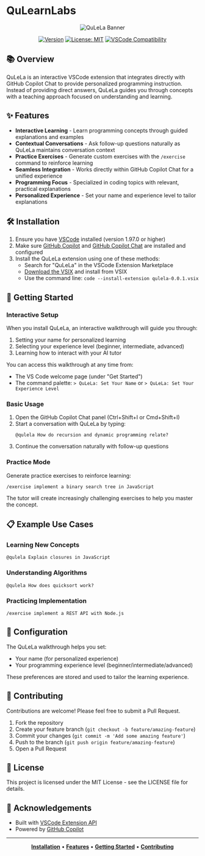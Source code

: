 # QuLearnLabs

<div align="center">

![QuLeLa Banner](https://placehold.co/600x150/4a5568/FFFFFF/png?text=QuLeLa+for+VSCode)

[![Version](https://img.shields.io/badge/version-0.0.1-blue.svg)](https://marketplace.visualstudio.com/items?itemName=qulela.qulela)
[![License: MIT](https://img.shields.io/badge/License-MIT-yellow.svg)](https://opensource.org/licenses/MIT)
[![VSCode Compatibility](https://img.shields.io/badge/VS%20Code-^1.97.0-brightgreen.svg)](https://code.visualstudio.com/)

</div>

## 📚 Overview

QuLeLa is an interactive VSCode extension that integrates directly with GitHub Copilot Chat to provide personalized programming instruction. Instead of providing direct answers, QuLeLa guides you through concepts with a teaching approach focused on understanding and learning.

## ✨ Features

- **Interactive Learning** - Learn programming concepts through guided explanations and examples
- **Contextual Conversations** - Ask follow-up questions naturally as QuLeLa maintains conversation context
- **Practice Exercises** - Generate custom exercises with the `/exercise` command to reinforce learning
- **Seamless Integration** - Works directly within GitHub Copilot Chat for a unified experience
- **Programming Focus** - Specialized in coding topics with relevant, practical explanations
- **Personalized Experience** - Set your name and experience level to tailor explanations

## 🛠️ Installation

1. Ensure you have [VSCode](https://code.visualstudio.com/) installed (version 1.97.0 or higher)
2. Make sure [GitHub Copilot](https://marketplace.visualstudio.com/items?itemName=GitHub.copilot) and [GitHub Copilot Chat](https://marketplace.visualstudio.com/items?itemName=GitHub.copilot-chat) are installed and configured
3. Install the QuLeLa extension using one of these methods:
   - Search for "QuLeLa" in the VSCode Extension Marketplace
   - [Download the VSIX](https://github.com/your-repo/qulela/releases) and install from VSIX
   - Use the command line: `code --install-extension qulela-0.0.1.vsix`

## 🚀 Getting Started

### Interactive Setup

When you install QuLeLa, an interactive walkthrough will guide you through:
1. Setting your name for personalized learning
2. Selecting your experience level (beginner, intermediate, advanced)
3. Learning how to interact with your AI tutor

You can access this walkthrough at any time from:
- The VS Code welcome page (under "Get Started")
- The command palette: `> QuLeLa: Set Your Name` or `> QuLeLa: Set Your Experience Level`

### Basic Usage

1. Open the GitHub Copilot Chat panel (Ctrl+Shift+I or Cmd+Shift+I)
2. Start a conversation with QuLeLa by typing:
   ```
   @qulela How do recursion and dynamic programming relate?
   ```
3. Continue the conversation naturally with follow-up questions

### Practice Mode

Generate practice exercises to reinforce learning:

```
/exercise implement a binary search tree in JavaScript
```

The tutor will create increasingly challenging exercises to help you master the concept.

## 📋 Example Use Cases

### Learning New Concepts
```
@qulela Explain closures in JavaScript
```

### Understanding Algorithms
```
@qulela How does quicksort work?
```

### Practicing Implementation
```
/exercise implement a REST API with Node.js
```

## 🔧 Configuration

The QuLeLa walkthrough helps you set:
- Your name (for personalized experience)
- Your programming experience level (beginner/intermediate/advanced)

These preferences are stored and used to tailor the learning experience.

## 🤝 Contributing

Contributions are welcome! Please feel free to submit a Pull Request.

1. Fork the repository
2. Create your feature branch (`git checkout -b feature/amazing-feature`)
3. Commit your changes (`git commit -m 'Add some amazing feature'`)
4. Push to the branch (`git push origin feature/amazing-feature`)
5. Open a Pull Request

## 📝 License

This project is licensed under the MIT License - see the LICENSE file for details.

## 🙏 Acknowledgements

- Built with [VSCode Extension API](https://code.visualstudio.com/api)
- Powered by [GitHub Copilot](https://github.com/features/copilot)

---

<div align="center">

**[Installation](#️-installation)** • 
**[Features](#-features)** • 
**[Getting Started](#-getting-started)** • 
**[Contributing](#-contributing)**

</div>